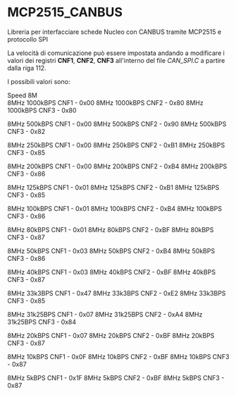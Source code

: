 # MCP2515_CANBUS
Libreria per interfacciare schede Nucleo con CANBUS tramite MCP2515 e protocollo SPI

La velocità di comunicazione può essere impostata andando a modificare i valori dei registri **CNF1**, **CNF2**, **CNF3** all'interno del file *CAN_SPI.C* a partire dalla riga 112.

I possibili valori sono:  

Speed 8M \
8MHz 1000kBPS CNF1 -  0x00
8MHz 1000kBPS CNF2 -  0x80
8MHz 1000kBPS CNF3 -  0x80

8MHz 500kBPS CNF1 -  0x00
8MHz 500kBPS CNF2 -  0x90
8MHz 500kBPS CNF3 -  0x82

8MHz 250kBPS CNF1 -  0x00
8MHz 250kBPS CNF2 -  0xB1
8MHz 250kBPS CNF3 -  0x85

8MHz 200kBPS CNF1 -  0x00
8MHz 200kBPS CNF2 -  0xB4
8MHz 200kBPS CNF3 -  0x86

8MHz 125kBPS CNF1 -  0x01
8MHz 125kBPS CNF2 -  0xB1
8MHz 125kBPS CNF3 -  0x85

8MHz 100kBPS CNF1 -  0x01
8MHz 100kBPS CNF2 -  0xB4
8MHz 100kBPS CNF3 -  0x86

8MHz 80kBPS CNF1 -  0x01
8MHz 80kBPS CNF2 -  0xBF
8MHz 80kBPS CNF3 -  0x87

8MHz 50kBPS CNF1 -  0x03
8MHz 50kBPS CNF2 -  0xB4
8MHz 50kBPS CNF3 -  0x86

8MHz 40kBPS CNF1 -  0x03
8MHz 40kBPS CNF2 -  0xBF
8MHz 40kBPS CNF3 -  0x87

8MHz 33k3BPS CNF1 -  0x47
8MHz 33k3BPS CNF2 -  0xE2
8MHz 33k3BPS CNF3 -  0x85

8MHz 31k25BPS CNF1 -  0x07
8MHz 31k25BPS CNF2 -  0xA4
8MHz 31k25BPS CNF3 -  0x84

8MHz 20kBPS CNF1 -  0x07
8MHz 20kBPS CNF2 -  0xBF
8MHz 20kBPS CNF3 -  0x87

8MHz 10kBPS CNF1 -  0x0F
8MHz 10kBPS CNF2 -  0xBF
8MHz 10kBPS CNF3 -  0x87

8MHz 5kBPS CNF1 -  0x1F
8MHz 5kBPS CNF2 -  0xBF
8MHz 5kBPS CNF3 -  0x87
